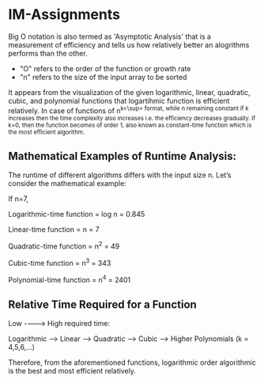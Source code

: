 # IM-Assignments

Big O notation is also termed as 'Asymptotic Analysis' that is a measurement of efficiency and tells us how relatively better an alogrithms performs than the other. 
* "O" refers to the order of the function or growth rate
* "n" refers to the size of the input array to be sorted

It appears from the visualization of the given logarithmic, linear, quadratic, cubic, and polynomial functions that logartihmic function is efficient relatively. In case of functions of n<sup>k<\sup> format, while n remaining constant if k increases then the time complexity also increases i.e. the efficiency decreases gradually. If k=0, then the function becomes of order 1, also known as constant-time function which is the most efficient algorithm. 
  
## Mathematical Examples of Runtime Analysis: 
The runtime of different algorithms differs with the input size n. Let’s consider the mathematical example: 
  
  If n=7,
  
 Logarithmic-time function =  log n = 0.845
  
 Linear-time function =  n = 7
  
 Quadratic-time function =  n<sup>2</sup> = 49
  
 Cubic-time function =  n<sup>3</sup> = 343
  
 Polynomial-time function = n<sup>4</sup> = 2401
  
  
  ## Relative Time Required for a Function
  Low ----> High required time: 
  
  Logarithmic --> Linear --> Quadratic --> Cubic --> Higher Polynomials (k = 4,5,6,...)
  
  
 Therefore, from the aforementioned functions, logarithmic order algorithmic is the best and most efficient relatively.
  
